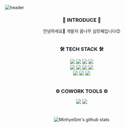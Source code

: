![header](https://capsule-render.vercel.app/api?type=waving&color=D5E6C4&height=200&section=header&text=Welcome!&fontColor=fffce8&fontSize=60)

<div align="center">
  
  ### 🌱 INTRODUCE 🌱
  
  안녕하세요🙌 개발자 꿈나무 심민혜입니다😊


  #
  
  ### 🛠️ TECH STACK 🛠️
  
  <img src="https://img.shields.io/badge/JAVA-blue?style=for-the-badge"/>  <img src="https://img.shields.io/badge/Spring Boot-green?style=for-the-badge&logo=Spring Boot&logoColor=6DB33F"/>  <img src="https://img.shields.io/badge/React-black?style=for-the-badge&logo=React&logoColor=61DAFB"/>  <img src="https://img.shields.io/badge/MariaDB-blue?style=for-the-badge&logo=MariaDB&logoColor=003545"/>  
  <img src="https://img.shields.io/badge/Next.js-lightgrey?style=for-the-badge&logo=Next.js&logoColor=000000"/> <img src="https://img.shields.io/badge/JavaScript-yellow?style=for-the-badge&logo=JavaScript&logoColor=F7DF1E"/>  <img src="https://img.shields.io/badge/HTML-orange?style=for-the-badge&logo=HTML5&logoColor=E34F26"/>  <img src="https://img.shields.io/badge/CSS-9cf?style=for-the-badge&logo=CSS3&logoColor=1572B6"/>  
  <img src="https://img.shields.io/badge/Python-9cf?style=for-the-badge&logo=Python&logoColor=3776AB"/>  <img src="https://img.shields.io/badge/PyTorch-orange?style=for-the-badge&logo=PyTorch&logoColor=EE4C2C"/>  <img src="https://img.shields.io/badge/TensorFlow-red?style=for-the-badge&logo=TensorFlow&logoColor=FF6F00"/> 
  
  #  
  ### ⚙️ COWORK TOOLS ⚙️

  <img src="https://img.shields.io/badge/Slack-blueviolet?style=for-the-badge&logo=Slack&logoColor=4A154B"/>  <img src="https://img.shields.io/badge/Notion-inactive?style=for-the-badge&logo=Notion&logoColor=000000"/> 


  #
  ![MinhyeSim's github stats](https://github-readme-stats.vercel.app/api?username=MinhyeSim&theme=vue&show_icons=true)
  
</div>
